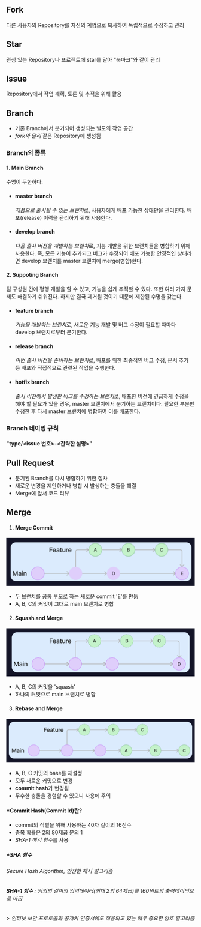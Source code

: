 ## Fork
다른 사용자의 Repository를 자신의 계쩡으로 복사하여 독립적으로 수정하고 관리

## Star
관심 있는 Repository나 프로젝트에 star를 달아 "북마크"와 같이 관리

## Issue
Repository에서 작업 계획, 토론 및 추적을 위해 활용

## Branch
+ 기존 Branch에서 분기되어 생성되는 별도의 작업 공간
+ *fork와 달리* 같은 Repository에 생성됨

### Branch의 종류
#### 1. Main Branch
수명이 무한하다.
+ #### master branch
  *제품으로 출시될 수 있는 브랜치*로,
  사용자에게 배포 가능한 상태만을 관리한다. 배포(release) 이력을 관리하기 위해 사용한다.
+ #### develop branch
  *다음 출시 버전을 개발하는 브랜치*로, 기능 개발을 위한 브랜치들을 병합하기 위해 사용한다. 즉, 모든 기능이 추가되고 버그가 수정되어 배포 가능한 안정적인 상태라면 develop 브랜치를 master 브랜치에 merge(병합)한다.
#### 2. Suppoting Branch
팀 구성원 간에 평행 개발을 할 수 있고, 기능을 쉽게 추적할 수 있다. 또한 여러 가지 문제도 해결하기 쉬워진다. 하지만 결국 제거될 것이기 때문에 제한된 수명을 갖는다.
+ #### feature branch
  *기능을 개발하는 브랜치*로, 새로운 기능 개발 및 버그 수정이 필요할 때마다 develop 브랜치로부터 분기한다.
+ #### release branch
  *이번 출시 버전을 준비하는 브랜치*로, 배포를 위한 최종적인 버그 수정, 문서 추가 등 배포와 직접적으로 관련된 작업을 수행한다.
+ #### hotfix branch
  *출시 버전에서 발생한 버그를 수정하는 브랜치*로, 배포한 버전에 긴급하게 수정을 해야 할 필요가 있을 경우, master 브랜치에서 분기하는 브랜치이다. 필요한 부분만 수정한 후 다시 master 브랜치에 병합하여 이를 배포한다.

### Branch 네이밍 규칙
#### "type/<issue 번호>-<간략한 설명>"

## Pull Request
+ 분기된 Branch를 다시 병합하기 위한 절차
+ 새로운 변경을 제안하거나 병합 시 발생하는 충돌을 해결
+ Merge에 앞서 코드 리뷰

## Merge
1. #### Merge Commit
![Merge Commit](<merge commit.png>)
+ 두 브랜치를 공통 부모로 하는 새로운 commit 'E'를 만듦
+ A, B, C의 커밋이 그대로 main 브랜치로 병합

2. #### Squash and Merge
![Squash and Merge](<squash and merge.png>)
+ A, B, C의 커밋을 'squash'
+ 하나의 커밋으로 main 브랜치로 병합
  
3. #### Rebase and Merge
![Rebase and Merge](<rebase and merge.png>)
+ A, B, C 커밋의 base를 재설정
+ 모두 새로운 커밋으로 변경
+ **commit hash**가 변경됨
+ 무수한 충돌을 경험할 수 있으니 사용에 주의

#### *Commit Hash(Commit Id)란?
+ commit의 식별을 위해 사용하는 40자 길이의 16진수
+ 중복 확률은 2의 80제곱 분의 1
+ *SHA-1 해시 함수*를 사용
  
##### *SHA 함수
###### Secure Hash Algorithm, 안전한 해시 알고리즘
###### **SHA-1 함수** : 임의의 길이의 입력데이터(최대 2의 64제곱)를 160비트의 출력데이터으로 바꿈
###### > 인터넷 보안 프로토콜과 공개키 인증서에도 적용되고 있는 매우 중요한 암호 알고리즘

